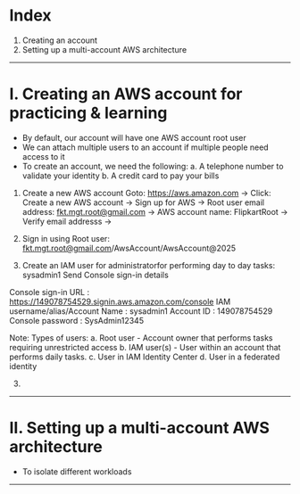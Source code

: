 # Index
1. Creating an account
2. Setting up a multi-account AWS architecture
------------------------------------------------------------------------------------------------------------------------------------------------------------------------------------------------------------------------------------------------------------------------------------------------------
# I. Creating an AWS account for practicing & learning
 - By default, our account will have one AWS account root user
 - We can attach multiple users to an account if multiple people need access to it
 - To create an account, we need the following:
    a. A telephone number to validate your identity
    b. A credit card to pay your bills


 1. Create a new AWS account
 Goto: https://aws.amazon.com -> Click: Create a new AWS account 
 -> Sign up for AWS
 -> Root user email address: fkt.mgt.root@gmail.com -> AWS account name: FlipkartRoot -> Verify email addresss -> 

 2. Sign in using Root user: fkt.mgt.root@gmail.com/AwsAccount/AwsAccount@2025
 3. Create an IAM user for administratorfor performing day to day tasks: sysadmin1
Send Console sign-in details

Console sign-in URL           :  https://149078754529.signin.aws.amazon.com/console
IAM username/alias/Account Name  :  sysadmin1
Account ID                    :  149078754529
Console password              :  SysAdmin12345


Note: Types of users:
       a. Root user     - Account owner that performs tasks requiring unrestricted access
       b. IAM user(s)   - User within an account that performs daily tasks.
       c. User in IAM Identity Center
       d. User in a federated identity

3.        
------------------------------------------------------------------------------------------------------------------------------------------------------------------------------------------------------------------------------------------------------------------------------------------------------
# II. Setting up a multi-account AWS architecture
 - To isolate different workloads
------------------------------------------------------------------------------------------------------------------------------------------------------------------------------------------------------------------------------------------------------------------------------------------------------
